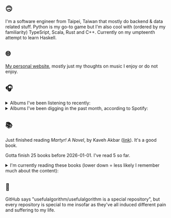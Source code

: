 ## 🙃

I'm a software engineer from Taipei, Taiwan that mostly do backend & data related stuff. Python is my go-to game but I'm also cool with (ordered by my familiarity) TypeSript, Scala, Rust and C++. Currently on my umpteenth attempt to learn Haskell.

## 🌐

[My personal website](https://usefulalgorithm.github.io/), mostly just my thoughts on music I enjoy or do not enjoy.

## 🎧

<details>
<summary>Albums I've been listening to recently:</summary>

- _Only Good Dreams for Me_, by Zaumne
- _Skinned_, by ML Buch

</details>

<details>
<summary>Albums I've been digging in the past month, according to Spotify:</summary>

- _卵_, by betcover!!
- _馬_, by betcover!!
- _Endlessness_, by Nala Sinephro
- _Only Good Dreams for Me_, by Zaumne
- _Trellis_, by Lifted
- _Mahōgakkō_, by Hakushi Hasegawa
- _Seven Reorganisations_, by Beatrice Dillon, Explore Ensemble
- _Intrinsic Rhythm_, by Perila
- _Skinned_, by ML Buch
- _Larderello_, by Dos Monos
- _Damaged_, by Ghost Dubs
- _How to Rescue Things_, by Bill Orcutt
- _Palookaville_, by Serengeti
- _forge_, by KMRU
- _You Only Die 1nce_, by Freddie Gibbs
- _Skylla_, by Ruth Goller
- _Great Doubt_, by Astrid Sonne

</details>

## 📚

Just finished reading _Martyr! A Novel_, by Kaveh Akbar ([link](https://hardcover.app/books/martyr-a-novel)). It's a good book.

Gotta finish 25 books before 2026-01-01. I've read 5 so far.

<details>
<summary>I'm currently reading these books (lower down = less likely I remember much about the content):</summary>

- _The Absence of Myth: Writings on Surrealism_, by Georges Bataille, Michael   Richardson ([link](https://hardcover.app/books/the-absence-of-myth-writings-on-surrealism))
- _Genesis and Trace: Derrida Reading Husserl and Heidegger_, by Paola Marrati, Simon Sparks ([link](https://hardcover.app/books/genesis-and-trace))
- _Philosophical Chemistry: Genealogy of a Scientific Field_, by Manuel DeLanda ([link](https://hardcover.app/books/philosophical-chemistry))
- _Political Categories: Thinking Beyond Concepts_, by Michael Marder ([link](https://hardcover.app/books/political-categories))
- _Regeneration_, by Pat Barker ([link](https://hardcover.app/books/regeneration-1991))
- _K-punk_, by Mark Fisher ([link](https://hardcover.app/books/k-punk-2018))
- _A Biography of Ordinary Man: On Authorities and Minorities_, by François Laruelle, Jessie Hock, and friends ([link](https://hardcover.app/books/a-biography-of-ordinary-man))
- _A Short History of Decay_, by Emil M. Cioran, Richard Howard ([link](https://hardcover.app/books/a-short-history-of-decay))
- _Anti-Oedipus_, by Gilles Deleuze, Félix Guattari, and friends ([link](https://hardcover.app/books/anti-oedipus))
- _A Thousand Plateaus_, by Gilles Deleuze ([link](https://hardcover.app/books/a-thousand-plateaus))

</details>

## 💬

GitHub says "usefulalgorithm/usefulalgorithm is a special repository", but every repository is special to me insofar as they've all induced different pain and suffering to my life.